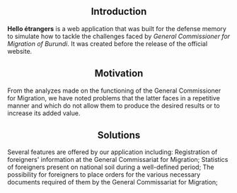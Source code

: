 <h2 align='center'>Introduction</h2>

**Hello étrangers** is a web application that was built for the defense memory to simulate how to tackle the challenges faced by *General Commissioner for Migration of Burundi*. It was created before the release of the official website. 

<h2 align='center'>Motivation</h2>

From the analyzes made on the functioning of the General Commissioner for Migration, we have noted problems that the latter faces in a repetitive manner and which do not allow them to produce the desired results or to increase its added value.

<h2 align='center'>Solutions</h2>

Several features are offered by our application including: Registration of foreigners' information at the General Commissariat for Migration; Statistics of foreigners present on national soil during a well-defined period; The possibility for foreigners to place orders for the various necessary documents required of them by the General Commissariat for Migration;
